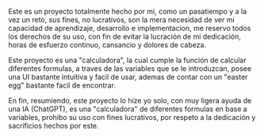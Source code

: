 Este es un proyecto totalmente hecho por mi, como un pasatiempo y a la vez un reto, sus fines, no lucrativos, son la mera necesidad de ver mi capacidad de aprendizaje, desarrollo e implementacion, me reservo todos los derechos de su uso, con fin de evitar la lucración de mi dedicación, horas de esfuerzo continuo, cansancio y dolores de cabeza.

Este proyecto es una "calculadora", la cual cumple la función de calcular diferentes formulas, a traves de las variables que se le introduzcan, posee una UI bastante intuitiva y facil de usar, ademas de contar con un "easter egg" bastante facil de encontrar.

En fin, resumiendo, este proyecto lo hize yo solo, con muy ligera ayuda de una IA (ChatGPT), es una "calculadora" de diferentes formulas en base a variables, prohibo su uso con fines lucrativos, por respeto a la dedicación y sacrificios hechos por este.

